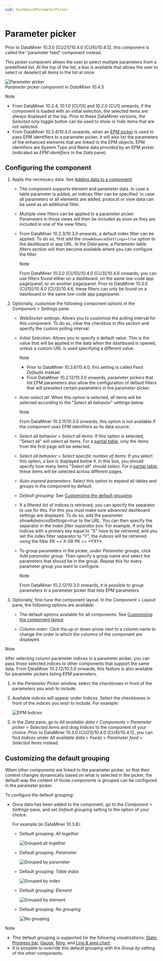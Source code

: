 ```yaml
---
uid: DashboardParameterPicker
---
```


# Parameter picker

Prior to DataMiner 10.3.0 [CU21]/10.4.0 [CU9]/10.4.12<!--RN 41141-->, this component is called the "parameter feed" component instead.

This picker component allows the user to select multiple parameters from a predefined list. At the top of the list, a box is available that allows the user to select or deselect all items in the list at once.

![Parameter picker](~/user-guide/images/Parameter_Picker.png)<br>*Parameter picker component in DataMiner 10.4.5*

> [!NOTE]
>
> - From DataMiner 10.2.4, 10.1.0 [CU13] and 10.2.0 [CU1] onwards, if the component is loaded with an initial selection, the selected items are always displayed at the top. Prior to these DataMiner versions, the *Selected only* toggle button can be used to show or hide items that are not selected.
> - From DataMiner 10.3.4/10.4.0 onwards, when an [EPM picker](xref:DashboardEPMPicker) is used to pass EPM identifiers to a parameter picker, it will also list the parameters of the enhanced elements that are linked to the EPM objects. EPM identifiers are System Type and Name data provided by an EPM picker (indicated as *EPM identifiers* in the *Data* pane). <!-- RN 35562 -->

## Configuring the component

1. Apply the necessary data. See [Adding data to a component](xref:Adding_data_to_component).

   - The component supports element and parameter data. In case a table parameter is added, an indices filter can be specified. In case all parameters or all elements are added, protocol or view data can be used as an additional filter.

   - Multiple view filters can be applied to a parameter picker. Parameters in those views will then be included as soon as they are included in one of the view filters.

   - From DataMiner 10.2.3/10.3.0 onwards, a default index filter can be applied. To do so, first add the `showAdvancedSettings=true` option to the dashboard or app URL. In the *Data* pane, a *Parameter table filters* section will then become available where you can configure the filter.

     > [!NOTE]
     > From DataMiner 10.3.0 [CU15]/10.4.0 [CU3]/10.4.6 onwards<!--RN 39335-->, you can use filters found either on a dashboard, on the same low-code app page/panel, or on another page/panel. Prior to DataMiner 10.3.0 [CU15]/10.4.0 [CU3]/10.4.6, these filters can only be found on a dashboard or the same low-code app page/panel.

1. Optionally, customize the following component options in the *Component* > *Settings* pane:

   - *WebSocket settings*: Allows you to customize the polling interval for this component. To do so, clear the checkbox in this section and specify the custom polling interval.

   - *Initial Selection*: Allows you to specify a default value. This is the value that will be applied in the data when the dashboard is opened, unless a custom URL is used specifying a different value.

     > [!NOTE]
     >
     > - Prior to DataMiner 10.3.6/10.4.0<!--  RN 35984 -->, this setting is called *Feed Defaults* instead.
     > - From DataMiner 10.2.12/10.3.0 onwards, parameter pickers that list EPM parameters also allow the configuration of default filters that will preselect certain parameters in the parameter picker.

   - *Auto-select all*: When this option is selected, all items will be selected according to the "Select all behavior" settings below.

     > [!NOTE]
     > From DataMiner 10.2.11/10.3.0 onwards, this option is not available if the component uses EPM identifiers as its data source.

   - *Select all behavior* > *Select all items*: If this option is selected, "Select all" will select all items. For a [partial table](xref:Table_parameters#partial-tables), only the items from the first page will be selected.

   - *Select all behavior* > *Select specific number of items*: If you select this option, a box is displayed below it. In this box, you should specify how many items "Select all" should select. For a [partial table](xref:Table_parameters#partial-tables), these items will be selected across different pages.

   - *Auto-expand parameters*: Select this option to expand all tables and groups in the component by default.

   - *Default grouping*: See [Customizing the default grouping](#customizing-the-default-grouping).

   - If a filtered list of indices is retrieved, you can specify the separator to use for this. For this you must make sure advanced dashboard settings are displayed. To do so, add the parameter *showAdvancedSettings=true* to the URL. You can then specify the separator in the *Index filter separator* box. For example, if only the indices with a primary key equal to "X" have to be retrieved, and you set the index filter separator to "Y", the indices will be retrieved using the filter PK == X OR PK == \*YXY\*.

   - To group parameters in the picker, under *Parameter groups*, click *Add parameter group*. Then specify a group name and select the parameters that should be in the group. Repeat this for every parameter group you want to configure.

     > [!NOTE]
     > From DataMiner 10.2.12/10.3.0 onwards, it is possible to group parameters in a parameter picker that lists EPM parameters.

1. Optionally, fine-tune the component layout. In the *Component* > *Layout* pane, the following options are available:

   - The default options available for all components. See [Customizing the component layout](xref:Customize_Component_Layout).

   - *Column order*: Click the up or down arrow next to a column name to change the order in which the columns of the component are displayed.

> [!NOTE]
> After selecting column parameter indices in a parameter picker, you can pass those selected indices to other components that support the same data. From DataMiner 10.2.12/10.3.0 onwards, this feature is also available for parameter pickers listing EPM parameters.
>
> 1. In the *Parameter Picker* window, select the checkboxes in front of the parameters you wish to include.
>
> 1. Available indices will appear under *Indices*. Select the checkboxes in front of the indices you wish to include. For example:
>
>    ![EPM Indices](~/user-guide/images/EPM_Indices.png)
>
> 1. In the *Data* pane, go to *All available data* > *Components* > *Parameter picker* > *Selected items* and drag *Indices* to the component of your choice. Prior to DataMiner 10.3.0 [CU21]/10.4.0 [CU9]/10.4.12<!--RN 41141-->, you can find *Indices* under *All available data* > *Feeds* > *Parameter feed* > *Selected items* instead.

## Customizing the default grouping

When other components are linked to the parameter picker, so that their content changes dynamically based on what is selected in the picker, the default way the content of those components is grouped can be configured in the parameter picker.

To configure the default grouping:

- Once data has been added to the component, go to the *Component* > *Settings* pane, and set *Default grouping* setting to the option of your choice.

  For example (in DataMiner 10.3.8):

  - Default grouping: *All together*

    ![Grouped all together](~/user-guide/images/ParameterPicker_GroupAllTogether.png)

  - Default grouping: *Parameter*

    ![Grouped by parameter](~/user-guide/images/ParameterPicker_GroupParameter.png)

  - Default grouping: *Table index*

    ![Grouped by index](~/user-guide/images/ParameterPicker_GroupIndex.png)

  - Default grouping: *Element*

    ![Grouped by element](~/user-guide/images/ParameterPicker_GroupElement.png)

  - Default grouping: *No grouping*

    ![No grouping](~/user-guide/images/ParameterPicker_NoGrouping.png)

> [!NOTE]
>
> - This default grouping is supported for the following visualizations: [State](xref:DashboardState), [Progress bar](xref:DashboardProgressBar), [Gauge](xref:DashboardGauge), [Ring](xref:DashboardRing), and [Line & area chart](xref:LineAndAreaChart).
> - It is possible to override this default grouping with the *Group by* setting of the other components.
